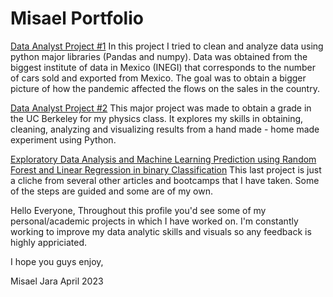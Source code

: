 # Misael Portfolio

[Data Analyst Project #1](https://github.com/misaelanton/Misael_Portfolio/blob/main/Annual%20Car%20Sales%20at%20Mexico%202021.ipynb)
In this project I tried to clean and analyze data using python major libraries (Pandas and numpy). Data was obtained from the biggest institute of data in Mexico (INEGI) that corresponds to the number of cars sold and exported from Mexico. The goal was to obtain a bigger picture of how the pandemic affected the flows on the sales in the country.  


[Data Analyst Project #2](https://github.com/misaelanton/Misael_Portfolio/blob/main/Helmholtz%20Analysis.ipynb)
This major project was made to obtain a grade in the UC Berkeley for my physics class. It explores my skills in obtaining, cleaning, analyzing and visualizing results from a hand made - home made experiment using Python. 

[Exploratory Data Analysis and Machine Learning Prediction using Random Forest and Linear Regression in binary Classification](https://github.com/misaelanton/Misael_Portfolio/blob/main/Bank%20Data%20Challenge-%20Misael%20Antonio%20Jara%20Gonzalez.ipynb)
This last project is just a cliche from several other articles and bootcamps that I have taken. Some of the steps are guided and some are of my own. 

Hello Everyone, 
Throughout this profile you'd see some of my personal/academic projects in which I have worked on. 
I'm constantly working to improve my data analytic skills and visuals so any feedback is highly appriciated. 

I hope you guys enjoy,

Misael Jara
April 2023
